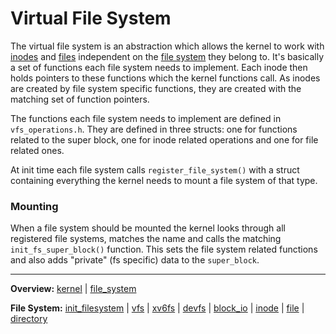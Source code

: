 # Virtual File System

The virtual file system is an abstraction which allows the kernel to work with [inodes](inode.md) and [files](file.md) independent on the [file system](file_system.md) they belong to. It's basically a set of functions each file system needs to implement. Each inode then holds pointers to these functions which the kernel functions call. As inodes are created by file system specific functions, they are created with the matching set of function pointers.

The functions each file system needs to implement are defined in `vfs_operations.h`. They are defined in three structs: one for functions related to the super block, one for inode related operations and one for file related ones.

At init time each file system calls `register_file_system()` with a struct containing everything the kernel needs to mount a file system of that type. 


### Mounting

When a file system should be mounted the kernel looks through all registered file systems, matches the name and calls the matching `init_fs_super_block()` function. This sets the file system related functions and also adds "private" (fs specific) data to the `super_block`.


---
**Overview:** [kernel](kernel.md) | [file_system](file_system.md)

**File System:** [init_filesystem](init_filesystem.md) | [vfs](vfs.md) | [xv6fs](xv6fs/xv6fs.md) | [devfs](devfs.md) | [block_io](block_io.md) | [inode](inode.md) | [file](file.md) | [directory](directory.md)
